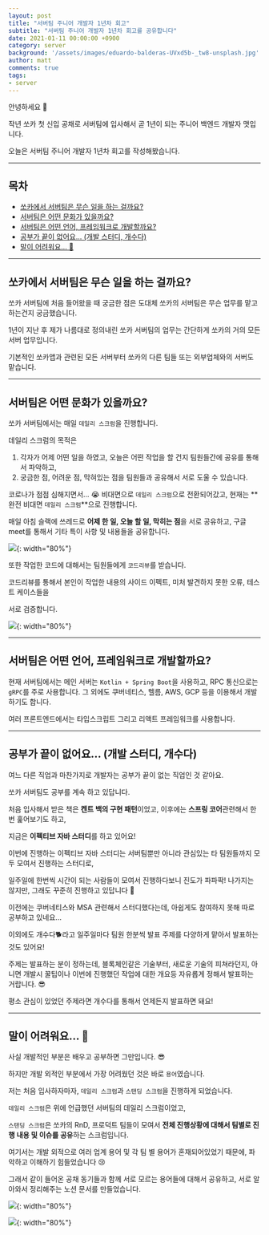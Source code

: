 ```yaml
---
layout: post
title: "서버팀 주니어 개발자 1년차 회고"
subtitle: "서버팀 주니어 개발자 1년차 회고를 공유합니다"
date: 2021-01-11 00:00:00 +0900
category: server
background: '/assets/images/eduardo-balderas-UVxd5b-_tw8-unsplash.jpg'
author: matt
comments: true
tags:
- server
---
```


안녕하세요 🙂

작년 쏘카 첫 신입 공채로 서버팀에 입사해서 곧 1년이 되는 주니어 백엔드 개발자 맷입니다.

오늘은 서버팀 주니어 개발자 1년차 회고를 작성해봤습니다.

---

## 목차

- [쏘카에서 서버팀은 무슨 일을 하는 걸까요?](#쏘카에서-서버팀은-무슨-일을-하는-걸까요)
- [서버팀은 어떤 문화가 있을까요?](#서버팀은-어떤-문화가-있을까요)
- [서버팀은 어떤 언어, 프레임워크로 개발할까요?](#서버팀은-어떤-언어-프레임워크로-개발할까요)
- [공부가 끝이 없어요... (개발 스터디, 개수다)](#공부가-끝이-없어요-개발-스터디-개수다)
- [말이 어려워요... 🐴](#말이-어려워요-)

---

## 쏘카에서 서버팀은 무슨 일을 하는 걸까요?

쏘카 서버팀에 처음 들어왔을 때 궁금한 점은 도대체 쏘카의 서버팀은 무슨 업무를 맡고 하는건지 궁금했습니다.

1년이 지난 후 제가 나름대로 정의내린 쏘카 서버팀의 업무는 간단하게 쏘카의 거의 모든 서버 업무입니다.

기본적인 쏘카앱과 관련된 모든 서버부터 쏘카의 다른 팀들 또는 외부업체와의 서버도 맡습니다.

---

## 서버팀은 어떤 문화가 있을까요?

쏘카 서버팀에서는 매일 `데일리 스크럼`을 진행합니다.

데일리 스크럼의 목적은

1. 각자가 어제 어떤 일을 하였고, 오늘은 어떤 작업을 할 건지 팀원들간에 공유를 통해서 파악하고,
2. 궁금한 점, 어려운 점, 막혀있는 점을 팀원들과 공유해서 서로 도울 수 있습니다.

코로나가 점점 심해지면서... 😭 비대면으로 `데일리 스크럼`으로 전환되어갔고, 현재는 **완전 비대면 `데일리 스크럼`**으로 진행합니다.

매일 아침 슬랙에 쓰레드로 **어제 한 일, 오늘 할 일, 막히는 점**을 서로 공유하고, 구글 meet를 통해서 기타 특이 사항 및 내용들을 공유합니다.

![](/img/server-team-newbie/1.png){: width="80%"}

또한 작업한 코드에 대해서는 팀원들에게 `코드리뷰`를 받습니다.

코드리뷰를 통해서 본인이 작업한 내용의 사이드 이펙트, 미처 발견하지 못한 오류, 테스트 케이스들을

서로 검증합니다.

![](/img/server-team-newbie/2.png){: width="80%"}

---

## 서버팀은 어떤 언어, 프레임워크로 개발할까요?

현재 서버팀에서는 메인 서버는 `Kotlin + Spring Boot`을 사용하고, RPC 통신으로는 `gRPC`를 주로 사용합니다. 그 외에도 쿠버네티스, 헬름, AWS, GCP 등을 이용해서 개발하기도 합니다.

여러 프론트엔드에서는 타입스크립트 그리고 리액트 프레임워크를 사용합니다.

---

## 공부가 끝이 없어요... (개발 스터디, 개수다)

여느 다른 직업과 마찬가지로 개발자는 공부가 끝이 없는 직업인 것 같아요.

쏘카 서버팀도 공부를 계속 하고 있답니다.

처음 입사해서 받은 책은 **켄트 백의 구현 패턴**이었고, 이후에는 **스프링 코어**관련해서 한번 훑어보기도 하고,

지금은 **이펙티브 자바 스터디**를 하고 있어요!

이번에 진행하는 이펙티브 자바 스터디는 서버팀뿐만 아니라 관심있는 타 팀원들까지 모두 모여서 진행하는 스터디로,

일주일에 한번씩 시간이 되는 사람들이 모여서 진행하다보니 진도가 파파팍! 나가지는 않지만, 그래도 꾸준히 진행하고 있답니다 🙂

이전에는 쿠버네티스와 MSA 관련해서 스터디했다는데, 아쉽게도 참여하지 못해 따로 공부하고 있네요...

이외에도 개수다🐕라고 일주일마다 팀원 한분씩 발표 주제를 다양하게 맡아서 발표하는 것도 있어요!

주제는 발표하는 분이 정하는데, 블록체인같은 기술부터, 새로운 기술의 피쳐라던지, 아니면 개발시 꿀팁이나 이번에 진행했던 작업에 대한 개요등 자유롭게 정해서 발표하는 거랍니다. 😎

평소 관심이 있었던 주제라면 개수다를 통해서 언제든지 발표하면 돼요!

---

## 말이 어려워요... 🐴

사실 개발적인 부분은 배우고 공부하면 그만입니다. 😎

하지만 개발 외적인 부분에서 가장 어려웠던 것은 바로 `용어`였습니다.

저는 처음 입사하자마자, `데일리 스크럼`과 `스탠딩 스크럼`을 진행하게 되었습니다.

`데일리 스크럼`은 위에 언급했던 서버팀의 데일리 스크럼이었고,

`스탠딩 스크럼`은 쏘카의 RnD, 프로덕트 팀들이 모여서 **전체 진행상황에 대해서 팀별로 진행 내용 및 이슈를 공유**하는 스크럼입니다.

여기서는 개발 외적으로 여러 업계 용어 및 각 팀 별 용어가 혼재되어있었기 때문에, 파악하고 이해하기 힘들었습니다 😢

그래서 같이 들어온 공채 동기들과 함께 서로 모르는 용어들에 대해서 공유하고, 서로 알아와서 정리해주는 노션 문서를 만들었습니다.

![](/img/server-team-newbie/3.png){: width="80%"}

![](/img/server-team-newbie/4.png){: width="80%"}

